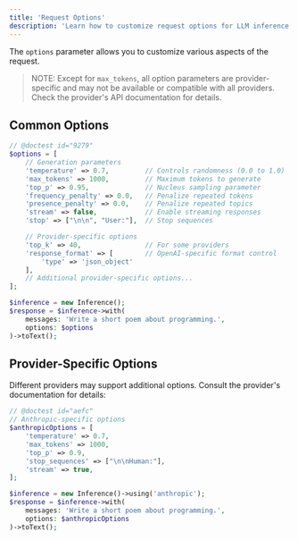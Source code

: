 ```yaml
---
title: 'Request Options'
description: 'Learn how to customize request options for LLM inference in Polyglot.'
---
```


The `options` parameter allows you to customize various aspects of the request.

> NOTE: Except for `max_tokens`, all option parameters are provider-specific and may not be available or compatible with all providers.
> Check the provider's API documentation for details.


## Common Options

```php
// @doctest id="9279"
$options = [
    // Generation parameters
    'temperature' => 0.7,         // Controls randomness (0.0 to 1.0)
    'max_tokens' => 1000,         // Maximum tokens to generate
    'top_p' => 0.95,              // Nucleus sampling parameter
    'frequency_penalty' => 0.0,   // Penalize repeated tokens
    'presence_penalty' => 0.0,    // Penalize repeated topics
    'stream' => false,            // Enable streaming responses
    'stop' => ["\n\n", "User:"],  // Stop sequences

    // Provider-specific options
    'top_k' => 40,                // For some providers
    'response_format' => [        // OpenAI-specific format control
        'type' => 'json_object'
    ],
    // Additional provider-specific options...
];

$inference = new Inference();
$response = $inference->with(
    messages: 'Write a short poem about programming.',
    options: $options
)->toText();
```



## Provider-Specific Options

Different providers may support additional options. Consult the provider's documentation for details:

```php
// @doctest id="aefc"
// Anthropic-specific options
$anthropicOptions = [
    'temperature' => 0.7,
    'max_tokens' => 1000,
    'top_p' => 0.9,
    'stop_sequences' => ["\n\nHuman:"],
    'stream' => true,
];

$inference = new Inference()->using('anthropic');
$response = $inference->with(
    messages: 'Write a short poem about programming.',
    options: $anthropicOptions
)->toText();
```
